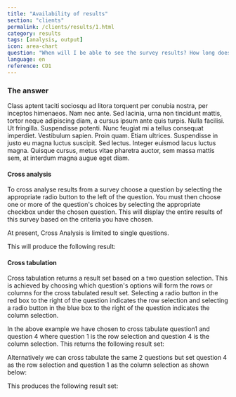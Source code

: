 ```yaml
---
title: "Availability of results"
section: "clients"
permalink: /clients/results/1.html
category: results
tags: [analysis, output]
icon: area-chart
question: "When will I be able to see the survey results? How long does it normally take for a typical survey? Will you provide interim/ topline results too?"
language: en
reference: CD1
---
```


### The answer

Class aptent taciti sociosqu ad litora torquent per conubia nostra, per inceptos himenaeos. Nam nec ante. Sed lacinia, urna non tincidunt mattis, tortor neque adipiscing diam, a cursus ipsum ante quis turpis. Nulla facilisi. Ut fringilla. Suspendisse potenti. Nunc feugiat mi a tellus consequat imperdiet. Vestibulum sapien. Proin quam. Etiam ultrices. Suspendisse in justo eu magna luctus suscipit. Sed lectus. Integer euismod lacus luctus magna. Quisque cursus, metus vitae pharetra auctor, sem massa mattis sem, at interdum magna augue eget diam.

#### Cross analysis

To cross analyse results from a survey choose a question by selecting the appropriate radio button to the left of the question. You must then choose one or more of the question's choices by selecting the appropriate checkbox under the chosen question. This will display the entire results of this survey based on the criteria you have chosen.

At present, Cross Analysis is limited to single questions.




This will produce the following result:



#### Cross tabulation

Cross tabulation returns a result set based on a two question selection. This is achieved by choosing which question's options will form the rows or columns for the cross tabulated result set. Selecting a radio button in the red box to the right of the question indicates the row selection and selecting a radio button in the blue box to the right of the question indicates the column selection.



In the above example we have chosen to cross tabulate question1 and question 4 where question 1 is the row selection and question 4 is the column selection. This returns the following result set:



Alternatively we can cross tabulate the same 2 questions but set question 4 as the row selection and question 1 as the column selection as shown below:




This produces the following result set:
